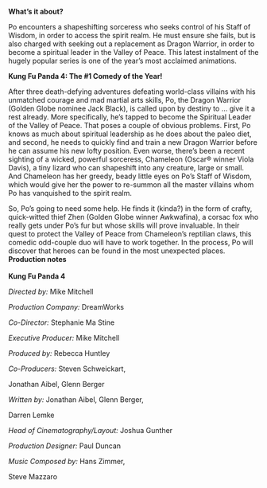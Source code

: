 


**What’s it about?**

Po encounters a shapeshifting sorceress who seeks control of his Staff of Wisdom, in order to access the spirit realm. He must ensure she fails, but is also charged with seeking out a replacement as Dragon Warrior, in order to become a spiritual leader in the Valley of Peace. This latest instalment of the hugely popular series is one of the year’s most acclaimed animations.

**Kung Fu Panda 4: The #1 Comedy of the Year!**

After three death-defying adventures defeating world-class villains with his unmatched courage and mad martial arts skills, Po, the Dragon Warrior (Golden Globe nominee Jack Black), is called upon by destiny to … give it a rest already. More specifically, he’s tapped to become the Spiritual Leader of the Valley of Peace.  That poses a couple of obvious problems. First, Po knows as much about spiritual leadership as he does about the paleo diet, and second, he needs to quickly find and train a new Dragon Warrior before he can assume his new lofty position. Even worse, there’s been a recent sighting of a wicked, powerful sorceress, Chameleon (Oscar® winner Viola Davis), a tiny lizard who can shapeshift into any creature, large or small. And Chameleon has her greedy, beady little eyes on Po’s Staff of Wisdom, which would give her the power to re-summon all the master villains whom Po has vanquished to the spirit realm.

So, Po’s going to need some help. He finds it (kinda?) in the form of crafty, quick-witted thief Zhen (Golden Globe winner Awkwafina), a corsac fox who really gets under Po’s fur but whose skills will prove invaluable. In their quest to protect the Valley of Peace from Chameleon’s reptilian claws, this comedic odd-couple duo will have to work together. In the process, Po will discover that heroes can be found in the most unexpected places.  
**Production notes**  
<br>
**Kung Fu Panda 4**

_Directed by:_ Mike Mitchell

_Production Company:_ DreamWorks

_Co-Director:_ Stephanie Ma Stine

_Executive Producer:_ Mike Mitchell

_Produced by:_ Rebecca Huntley

_Co-Producers:_ Steven Schweickart,

Jonathan Aibel, Glenn Berger

_Written by:_ Jonathan Aibel, Glenn Berger,

Darren Lemke

_Head of Cinematography/Layout:_ Joshua Gunther

_Production Designer:_ Paul Duncan

_Music Composed by:_ Hans Zimmer,

Steve Mazzaro
<!--stackedit_data:
eyJoaXN0b3J5IjpbMjA4NTQwMzUwN119
-->